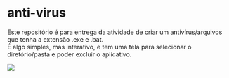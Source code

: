 # anti-virus

Este repositório é para entrega da atividade de criar um antivírus/arquivos que tenha a extensão .exe e .bat. <br>
É algo simples, mas interativo, e tem uma tela para selecionar o diretório/pasta e poder excluir o aplicativo.

![](https://i.pinimg.com/originals/9d/ea/64/9dea6422afee150cbe2f65b5317285eb.gif)
